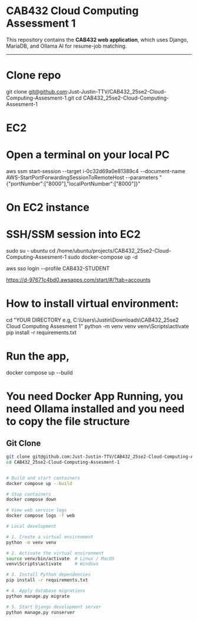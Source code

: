 # CAB432 Cloud Computing Assessment 1

<!-- This README provides instructions for running the CAB432 web application
     both locally and using Docker Compose, along with environment variables
     and quick notes for developers. -->

This repository contains the **CAB432 web application**, which uses Django, MariaDB, and Ollama AI for resume-job matching.

---
# Clone repo
git clone git@github.com:Just-Justin-TTV/CAB432_25se2-Cloud-Computing-Assesment-1.git
cd CAB432_25se2-Cloud-Computing-Assesment-1


# EC2
# Open a terminal on your local PC
aws ssm start-session --target i-0c32d69a0e81389c4 --document-name AWS-StartPortForwardingSessionToRemoteHost --parameters "{\"portNumber\":[\"8000\"],\"localPortNumber\":[\"8000\"]}"

# On EC2 instance 
# SSH/SSM session into EC2
sudo su - ubuntu
cd /home/ubuntu/projects/CAB432_25se2-Cloud-Computing-Assesment-1
sudo docker-compose up -d

aws sso login --profile CAB432-STUDENT

https://d-97671c4bd0.awsapps.com/start/#/?tab=accounts

# How to install virtual environment:

cd "YOUR DIRECTORY e.g, C:\Users\Justin\Downloads\CAB432_25se2 Cloud Computing Assesment 1"
python -m venv venv
venv\Scripts\activate
pip install -r requirements.txt


# Run the app, 
docker compose up --build

# You need Docker App Running, you need Ollama installed and you need to copy the file structure

## Git Clone

```bash
git clone git@github.com:Just-Justin-TTV/CAB432_25se2-Cloud-Computing-Assesment-1.git
cd CAB432_25se2-Cloud-Computing-Assesment-1


# Build and start containers
docker compose up --build

# Stop containers
docker compose down

# View web service logs
docker compose logs -f web

# Local development

# 1. Create a virtual environment
python -m venv venv

# 2. Activate the virtual environment
source venv/bin/activate  # Linux / MacOS
venv\Scripts\activate     # Windows

# 3. Install Python dependencies
pip install -r requirements.txt

# 4. Apply database migrations
python manage.py migrate

# 5. Start Django development server
python manage.py runserver
